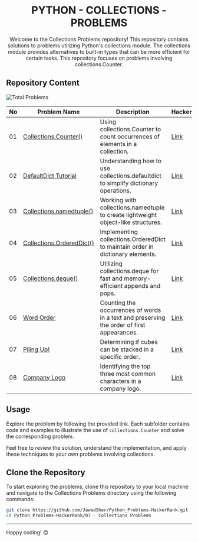 <h1 align='center'>PYTHON - COLLECTIONS - PROBLEMS</h1>

<p align='center'>Welcome to the Collections Problems repository! This repository contains solutions to problems utilizing Python's collections module. The collections module provides alternatives to built-in types that can be more efficient for certain tasks. This repository focuses on problems involving collections.Counter.</p>

## Repository Content
![Total Problems](https://img.shields.io/badge/problems%20count-8-blue)

| No | Problem Name | Description | HackerRank |
|---|---|---|---|
| 01 | [Collections.Counter()](https://github.com/JawadSher/Python-Problems-Solutions-HackerRank/tree/main/07%20-%20Collections%20Problems/01%20-%20Collections%20Counter()) | Using collections.Counter to count occurrences of elements in a collection. | [Link](https://www.hackerrank.com/challenges/collections-counter/problem) |
| 02 | [DefaultDict Tutorial](https://github.com/JawadSher/Python-Problems-Solutions-HackerRank/tree/main/07%20-%20Collections%20Problems/02%20-%20DefaultDict%20Tutorial) | Understanding how to use collections.defaultdict to simplify dictionary operations. | [Link](https://www.hackerrank.com/challenges/defaultdict-tutorial/problem) |
| 03 | [Collections.namedtuple()](https://github.com/JawadSher/Python-Problems-Solutions-HackerRank/tree/main/07%20-%20Collections%20Problems/03%20-%20Collections.namedtuple()) | Working with collections.namedtuple to create lightweight object-like structures. | [Link](https://www.hackerrank.com/challenges/py-collections-namedtuple/problem) |
| 04 | [Collections.OrderedDict()](https://github.com/JawadSher/Python-Problems-Solutions-HackerRank/tree/main/07%20-%20Collections%20Problems/04%20-%20Collections.OrderedDict()) | Implementing collections.OrderedDict to maintain order in dictionary elements. | [Link](https://www.hackerrank.com/challenges/py-collections-ordereddict/problem) |
| 05 | [Collections.deque()](https://github.com/JawadSher/Python-Problems-Solutions-HackerRank/tree/main/07%20-%20Collections%20Problems/05%20-%20Collections.deque()) | Utilizing collections.deque for fast and memory-efficient appends and pops. | [Link](https://www.hackerrank.com/challenges/py-collections-deque/problem) |
| 06 | [Word Order](https://github.com/JawadSher/Python-Problems-Solutions-HackerRank/tree/main/07%20-%20Collections%20Problems/06%20-%20Word%20Order) | Counting the occurrences of words in a text and preserving the order of first appearances. | [Link](https://www.hackerrank.com/challenges/word-order/problem) |
| 07 | [Piling Up!](https://github.com/JawadSher/Python-Problems-Solutions-HackerRank/tree/main/07%20-%20Collections%20Problems/07%20-%20Piling%20Up!) | Determining if cubes can be stacked in a specific order. | [Link](https://www.hackerrank.com/challenges/piling-up/problem) |
| 08 | [Company Logo](https://github.com/JawadSher/Python-Problems-Solutions-HackerRank/tree/main/07%20-%20Collections%20Problems/08%20-%20Company%20Logo) | Identifying the top three most common characters in a company logo. | [Link](https://www.hackerrank.com/challenges/most-commons/problem) |


## Usage

Explore the problem by following the provided link. Each subfolder contains code and examples to illustrate the use of `collections.Counter` and solve the corresponding problem.

Feel free to review the solution, understand the implementation, and apply these techniques to your own problems involving collections.

## Clone the Repository

To start exploring the problems, clone this repository to your local machine and navigate to the Collections Problems directory using the following commands:

```bash
git clone https://github.com/JawadSher/Python_Problems-HackerRank.git
cd Python_Problems-HackerRank/07 - Collections Problems
```


---
Happy coding! 😊
